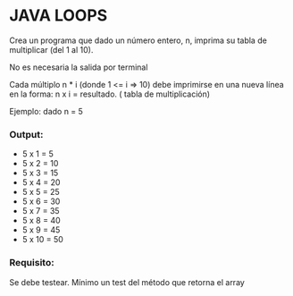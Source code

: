 # JAVA LOOPS

Crea un programa que dado un número entero, n, imprima su tabla de multiplicar (del 1 al 10).

No es necesaria la salida por terminal

Cada múltiplo n * i (donde 1 <= i => 10) debe imprimirse en una nueva línea en la forma: n x i = resultado. ( tabla de multiplicación)

Ejemplo: dado n = 5

### Output:

* 5 x 1 = 5
* 5 x 2 = 10
* 5 x 3 = 15
* 5 x 4 = 20
* 5 x 5 = 25
* 5 x 6 = 30
* 5 x 7 = 35
* 5 x 8 = 40
* 5 x 9 = 45
* 5 x 10 = 50

### Requisito:

Se debe testear. Mínimo un test del método que retorna el array